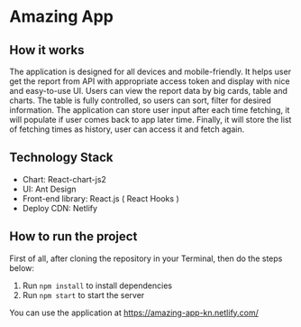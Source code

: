 # Amazing App

## How it works

The application is designed for all devices and mobile-friendly. It helps user get the report from API with appropriate access token and display with nice and easy-to-use UI. Users can view the report data by big cards, table and charts. The table is fully controlled, so users can sort, filter for desired information. The application can store user input after each time fetching, it will populate if user comes back to app later time. Finally, it will store the list of fetching times as history, user can access it and fetch again.

## Technology Stack

- Chart: React-chart-js2
- UI: Ant Design
- Front-end library: React.js ( React Hooks )
- Deploy CDN: Netlify

## How to run the project

First of all, after cloning the repository in your Terminal, then do the steps below:

1. Run `npm install` to install dependencies
2. Run `npm start` to start the server

You can use the application at https://amazing-app-kn.netlify.com/
